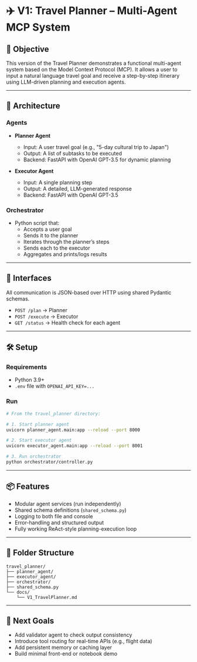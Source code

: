 

# ✈️ V1: Travel Planner – Multi-Agent MCP System

## 🎯 Objective

This version of the Travel Planner demonstrates a functional multi-agent system based on the Model Context Protocol (MCP). It allows a user to input a natural language travel goal and receive a step-by-step itinerary using LLM-driven planning and execution agents.

---

## 🧠 Architecture

### Agents

- **Planner Agent**  
  - Input: A user travel goal (e.g., "5-day cultural trip to Japan")  
  - Output: A list of subtasks to be executed  
  - Backend: FastAPI with OpenAI GPT-3.5 for dynamic planning

- **Executor Agent**  
  - Input: A single planning step  
  - Output: A detailed, LLM-generated response  
  - Backend: FastAPI with OpenAI GPT-3.5

### Orchestrator

- Python script that:
  - Accepts a user goal
  - Sends it to the planner
  - Iterates through the planner’s steps
  - Sends each to the executor
  - Aggregates and prints/logs results

---

## 🔗 Interfaces

All communication is JSON-based over HTTP using shared Pydantic schemas.

- `POST /plan` → Planner
- `POST /execute` → Executor
- `GET /status` → Health check for each agent

---

## 🛠 Setup

### Requirements

- Python 3.9+
- `.env` file with `OPENAI_API_KEY=...`

### Run

```bash
# From the travel_planner directory:

# 1. Start planner agent
uvicorn planner_agent.main:app --reload --port 8000

# 2. Start executor agent
uvicorn executor_agent.main:app --reload --port 8001

# 3. Run orchestrator
python orchestrator/controller.py
```

---

## 📦 Features

- Modular agent services (run independently)
- Shared schema definitions (`shared_schema.py`)
- Logging to both file and console
- Error-handling and structured output
- Fully working ReAct-style planning-execution loop

---

## 📁 Folder Structure

```
travel_planner/
├── planner_agent/
├── executor_agent/
├── orchestrator/
├── shared_schema.py
└── docs/
    └── V1_TravelPlanner.md
```

---

## 🔮 Next Goals
- Add validator agent to check output consistency
- Introduce tool routing for real-time APIs (e.g., flight data)
- Add persistent memory or caching layer
- Build minimal front-end or notebook demo